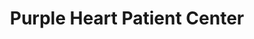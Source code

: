 ---
title: "Purple Heart Patient Center"
url: /oakland/purple-heart-patient-center/
shop: Sanitätshaus
---